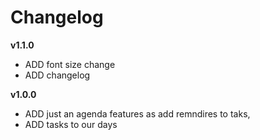 # Changelog
**v1.1.0**

- ADD font size change 
- ADD changelog

**v1.0.0**

- ADD just an agenda features as add remndires to taks,
- ADD tasks to our days